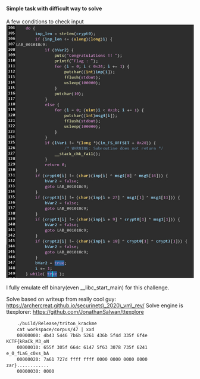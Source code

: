 #### Simple task with difficult way to solve

A few conditions to check input <br>
![conditions](res/conditions.jpg)

I fully emulate elf binary(even \_\_libc\_start\_main) for this challenge.

Solve based on writeup from really cool guy: https://archercreat.github.io/securinets\_2020\_vm\_rev/
Solve engine is ttexplorer: https://github.com/JonathanSalwan/ttexplore

```
    ./build/Release/triton_krackme
    cat workspace/corpus/47 | xxd
    00000000: 4b43 5446 7b6b 5261 436b 5f4d 335f 6f4e  KCTF{kRaCk_M3_oN
    00000010: 655f 305f 664c 6147 5f63 3078 735f 6241  e_0_fLaG_c0xs_bA
    00000020: 7a61 727d ffff ffff 0000 0000 0000 0000  zar}............
    00000030: 0000
```
